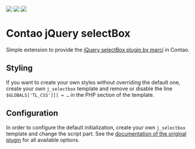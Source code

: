 [![](https://img.shields.io/maintenance/yes/2015.svg)](https://github.com/fritzmg/contao-jquery-selectbox)
[![](https://img.shields.io/packagist/v/fritzmg/contao-jquery-selectbox.svg)](https://packagist.org/packages/fritzmg/contao-jquery-selectbox)
[![](https://img.shields.io/packagist/dt/fritzmg/contao-jquery-selectbox.svg)](https://packagist.org/packages/fritzmg/contao-jquery-selectbox)

Contao jQuery selectBox
===================

Simple extension to provide the [jQuery selectBox plugin by marcj](https://github.com/marcj/jquery-selectBox) in Contao.

## Styling

If you want to create your own styles without overriding the default one, create your own `j_selectbox` template and remove or disable the line `$GLOBALS['TL_CSS'][] = …` in the PHP section of the template.

## Configuration

In order to configure the default initialization, create your own `j_selectbox` template and change the script part. See the [documentation of the original plugin](https://github.com/marcj/jquery-selectBox#settings) for all available options.
